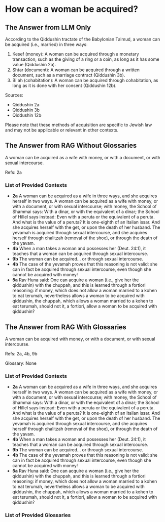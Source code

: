 # How can a woman be acquired?
## The Answer from LLM Only
According to the Qiddushin tractate of the Babylonian Talmud, a woman can be acquired (i.e., married) in three ways:

1. Kesef (money): A woman can be acquired through a monetary transaction, such as the giving of a ring or a coin, as long as it has some value (Qiddushin 2a).
2. Shtar (document): A woman can be acquired through a written document, such as a marriage contract (Qiddushin 3b).
3. Bi'ah (cohabitation): A woman can be acquired through cohabitation, as long as it is done with her consent (Qiddushin 12b).

Sources:
- Qiddushin 2a
- Qiddushin 3b
- Qiddushin 12b

Please note that these methods of acquisition are specific to Jewish law and may not be applicable or relevant in other contexts.

## The Answer from RAG Without Glossaries
A woman can be acquired as a wife with money, or with a document, or with sexual intercourse.

Refs: 2a
### List of Provided Contexts
* **2a**    A woman can be acquired as a wife in three ways, and she acquires herself in two ways. A woman can be acquired as a wife with money, or with a document, or with sexual intercourse; with money, the School of Shammai says: With a dinar, or with the equivalent of a dinar; the School of Hillel says instead: Even with a peruta or the equivalent of a peruta. And what is the value of a peruta? It is one-eighth of an Italian issar. And she acquires herself with the get, or upon the death of her husband. The yevamah is acquired through sexual intercourse, and she acquires herself through chalitzah (removal of the shoe), or through the death of the yavam.
* **4b**    When a man takes a woman and possesses her (Deut. 24:1), it teaches that a woman can be acquired through sexual intercourse.
* **9b**    The woman can be acquired... or through sexual intercourse.
* **4b**    The case of the yevamah proves that this reasoning is not valid: she can in fact be acquired through sexual intercourse, even though she cannot be acquired with money!
* **5a**    Rav Huna said: One can acquire a woman (i.e., give her the qiddushin) with the chuppah, and this is learned through a fortiori reasoning: if money, which does not allow a woman married to a kohen to eat terumah, nevertheless allows a woman to be acquired with qiddushin, the chuppah, which allows a woman married to a kohen to eat terumah, should not it, a fortiori, allow a woman to be acquired with qiddushin?
## The Answer from RAG With Glossaries
A woman can be acquired with money, or with a document, or with sexual intercourse. 

Refs: 2a, 4b, 9b

Glossary: None
### List of Provided Contexts
* **2a**    A woman can be acquired as a wife in three ways, and she acquires herself in two ways. A woman can be acquired as a wife with money, or with a document, or with sexual intercourse; with money, the School of Shammai says: With a dinar, or with the equivalent of a dinar; the School of Hillel says instead: Even with a peruta or the equivalent of a peruta. And what is the value of a peruta? It is one-eighth of an Italian issar. And she acquires herself with the get, or upon the death of her husband. The yevamah is acquired through sexual intercourse, and she acquires herself through chalitzah (removal of the shoe), or through the death of the yavam.
* **4b**    When a man takes a woman and possesses her (Deut. 24:1), it teaches that a woman can be acquired through sexual intercourse.
* **9b**    The woman can be acquired... or through sexual intercourse.
* **4b**    The case of the yevamah proves that this reasoning is not valid: she can in fact be acquired through sexual intercourse, even though she cannot be acquired with money!
* **5a**    Rav Huna said: One can acquire a woman (i.e., give her the qiddushin) with the chuppah, and this is learned through a fortiori reasoning: if money, which does not allow a woman married to a kohen to eat terumah, nevertheless allows a woman to be acquired with qiddushin, the chuppah, which allows a woman married to a kohen to eat terumah, should not it, a fortiori, allow a woman to be acquired with qiddushin?

### List of Provided Glossaries

